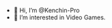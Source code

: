 - 👋 Hi, I’m @Kenchin-Pro
- 👀 I’m interested in Video Games.


<!---
Kenchin-Pro/Kenchin-Pro is a ✨ special ✨ repository because its `README.md` (this file) appears on your GitHub profile.
You can click the Preview link to take a look at your changes.
--->

